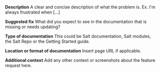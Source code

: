
**Description**
A clear and concise description of what the problem is. Ex. I'm always frustrated when [...]

**Suggested fix**
What did you expect to see in the documentation that is missing or needs updating?

**Type of documentation**
This could be Salt documentation, Salt modules, the Salt Repo or the Getting Started guide.

**Location or format of documentation**
Insert page URL if applicable.

**Additional context**
Add any other context or screenshots about the feature request here.
